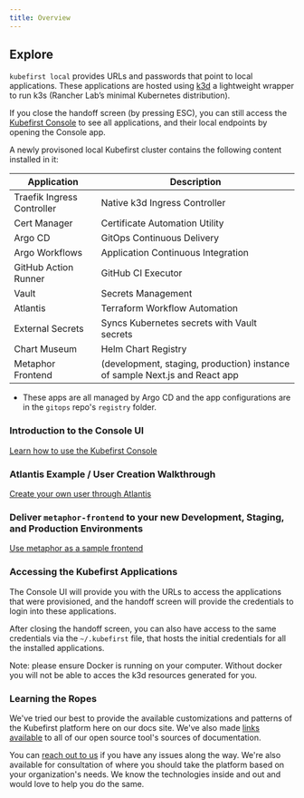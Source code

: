 ```yaml
---
title: Overview
---
```


## Explore

`kubefirst local` provides URLs and passwords that point to local applications. These applications are hosted using [k3d](https://k3d.io) a lightweight wrapper to run k3s (Rancher Lab’s minimal Kubernetes distribution).

If you close the handoff screen (by pressing ESC), you can still access the [Kubefirst Console](https://kubefirst.localdev.me) to see all applications, and their local endpoints by opening the Console app.

A newly provisoned local Kubefirst cluster contains the following content installed in it:

| Application                  | Description                                                                 |
|------------------------------|-----------------------------------------------------------------------------|
| Traefik Ingress Controller   | Native k3d Ingress Controller                                               |
| Cert Manager                 | Certificate Automation Utility                                              |
| Argo CD                      | GitOps Continuous Delivery                                                  |
| Argo Workflows               | Application Continuous Integration                                          |
| GitHub Action Runner         | GitHub CI Executor                                                          |
| Vault                        | Secrets Management                                                          |
| Atlantis                     | Terraform Workflow Automation                                               |
| External Secrets             | Syncs Kubernetes secrets with Vault secrets                                 |
| Chart Museum                 | Helm Chart Registry                                                         |
| Metaphor Frontend            | (development, staging, production) instance of sample Next.js and React app |

- These apps are all managed by Argo CD and the app configurations are in the `gitops` repo's `registry` folder.

### Introduction to the Console UI

[Learn how to use the Kubefirst Console](./console.md)

### Atlantis Example / User Creation Walkthrough

[Create your own user through Atlantis](./user-creation.md)

### Deliver `metaphor-frontend` to your new Development, Staging, and Production Environments

[Use metaphor as a sample frontend](./metaphor.md)

### Accessing the Kubefirst Applications

The Console UI will provide you with the URLs to access the applications that were provisioned, and the handoff screen will provide the credentials to login into these applications.

After closing the handoff screen, you can also have access to the same credentials via the `~/.kubefirst` file, that hosts the initial credentials for all the installed applications.

Note: please ensure Docker is running on your computer. Without docker you will not be able to acces the k3d resources generated for you.

### Learning the Ropes

We've tried our best to provide the available customizations and patterns of the Kubefirst platform here on our docs site. We've also made [links available](../../credit.md) to all of our open source tool's sources of documentation.

You can [reach out to us](../../../community/index.md) if you have any issues along the way. We're also available for consultation of where you should take the platform based on your organization's needs. We know the technologies inside and out and would love to help you do the same.
